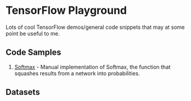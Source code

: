 # TensorFlow Playground

Lots of cool TensorFlow demos/general code snippets that may at some point be useful to me.

## Code Samples

1. [Softmax](./code/softmax.py) - Manual implementation of Softmax, the function that squashes results from a network into probabilities. 

## Datasets
